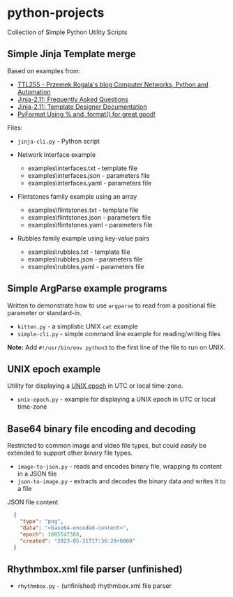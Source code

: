 # python-projects
 Collection of Simple Python Utility Scripts

## Simple Jinja Template merge

Based on examples from:
* [TTL255 - Przemek Rogala's blog Computer Networks, Python and Automation](https://github.com/progala/ttl255.com/tree/master/jinja2)
* [Jinja-2.11: Frequently Asked Questions](https://jinja.palletsprojects.com/en/2.11.x/faq/#why-is-it-called-jinja)
* [Jinja-2.11: Template Designer Documentation](https://jinja.palletsprojects.com/en/2.11.x/templates/)
* [PyFormat Using % and .format() for great good!](https://pyformat.info/)

Files:

* ``jinja-cli.py`` - Python script

* Network interface example
  * examples\interfaces.txt  - template file
  * examples\interfaces.json - parameters file 
  * examples\interfaces.yaml - parameters file

* Flintstones family example using an array
  * examples\flintstones.txt  - template file
  * examples\flintstones.json - parameters file 
  * examples\flintstones.yaml - parameters file

* Rubbles family example using key-value pairs
  * examples\rubbles.txt  - template file
  * examples\rubbles.json - parameters file 
  * examples\rubbles.yaml - parameters file

## Simple ArgParse example programs

Written to demonstrate how to use `argparse` to read from a positional file parameter or standard-in.

* ``kitten.py`` - a simplistic UNIX `cat` example
* ``simple-cli.py`` - simple command line example for reading/writing files

**Note:** Add `#!/usr/bin/env python3` to the first line of the file to run on UNIX.

## UNIX epoch example

Utility for displaying a [UNIX epoch](https://en.wikipedia.org/wiki/Unix_time) in UTC or local time-zone.

* ``unix-epoch.py`` - example for displaying a UNIX epoch in UTC or local time-zone

## Base64 binary file encoding and decoding

Restricted to common image and video file types, but could *easily* be extended to support other binary file types.

* ``image-to-json.py`` - reads and encodes binary file, wrapping its content in a JSON file
* ``json-to-image.py`` - extracts and decodes the binary data and writes it to a file

JSON file content

```json
  {
    "type": "png", 
    "data": "<base64-encoded-content>",
    "epoch": 1685547388, 
    "created": "2023-05-31T17:36:28+0000"
  }
```

## Rhythmbox.xml file parser (unfinished)

* ``rhythmbox.py`` - (unfinished) rhythmbox.xml file parser

